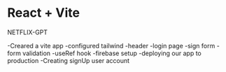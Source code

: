 # React + Vite

NETFLIX-GPT

-Creared a vite app
-configured tailwind
-header
-login page
-sign form 
-form validation
-useRef hook
-firebase setup
-deploying our app to production
-Creating signUp user account